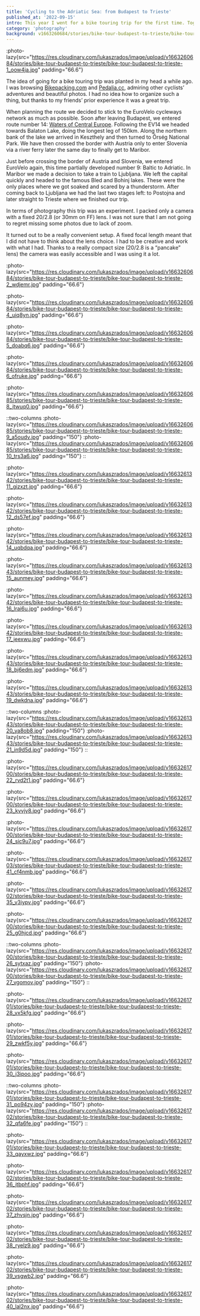 ```yaml
---
title: 'Cycling to the Adriatic Sea: from Budapest to Trieste'
published_at: '2022-09-15'
intro: This year I went for a bike touring trip for the first time. Together with Ania and Kajtek, we cycled from Budapest via Balaton Lake, Őrség, Maribor, Bled and Postojna to Trieste. The route was 700 km long (mostly following the EuroVelo network), climbed over 5500m up and crossed four countries.
category: 'photography'
background: v1663260684/stories/bike-tour-budapest-to-trieste/bike-tour-budapest-to-trieste-1_oow4ja.jpg
---
```


:photo-lazy{src="https://res.cloudinary.com/lukaszrados/image/upload/v1663260684/stories/bike-tour-budapest-to-trieste/bike-tour-budapest-to-trieste-1_oow4ja.jpg" padding="66.6"}

The idea of going for a bike touring trip was planted in my head a while ago. I was browsing [Bikepacking.com](https://bikepacking.com) and [Pedalia.cc](https://pedalia.cc), admiring other cyclists’ adventures and beautiful photos. I had no idea how to organize such a thing, but thanks to my friends’ prior experience it was a great trip.

When planning the route we decided to stick to the EuroVelo cycleways network as much as possible. Soon after leaving Budapest, we entered route number 14: [Waters of Central Europe](https://en.eurovelo.com/ev14/eurovelo-14-unmissable-sights). Following the EV14 we headed towards Balaton Lake, doing the longest leg of 150km. Along the northern bank of the lake we arrived in Keszthely and then turned to Őrség National Park. We have then crossed the border with Austria only to enter Slovenia via a river ferry later the same day to finally get to Maribor.

Just before crossing the border of Austria and Slovenia, we entered EuroVelo again, this time partially developed number 9: Baltic to Adriatic. In Maribor we made a decision to take a train to Ljubljana. We left the capital quickly and headed to the famous Bled and Bohinj lakes. These were the only places where we got soaked and scared by a thunderstorm. After coming back to Ljubljana we had the last two stages left: to Postojna and later straight to Trieste where we finished our trip.

In terms of photography this trip was an experiment. I packed only a camera with a fixed 20/2.8 (or 30mm on FF) lens. I was not sure that I am not going to regret missing some photos due to lack of zoom.

It turned out to be a really convenient setup. A fixed focal length meant that I did not have to think about the lens choice. I had to be creative and work with what I had. Thanks to a really compact size (20/2.8 is a “pancake” lens) the camera was easily accessible and I was using it a lot.

:photo-lazy{src="https://res.cloudinary.com/lukaszrados/image/upload/v1663260684/stories/bike-tour-budapest-to-trieste/bike-tour-budapest-to-trieste-2_wdjemr.jpg" padding="66.6"}

:photo-lazy{src="https://res.cloudinary.com/lukaszrados/image/upload/v1663260684/stories/bike-tour-budapest-to-trieste/bike-tour-budapest-to-trieste-4_uiq8yn.jpg" padding="66.6"}

:photo-lazy{src="https://res.cloudinary.com/lukaszrados/image/upload/v1663260684/stories/bike-tour-budapest-to-trieste/bike-tour-budapest-to-trieste-5_doabq6.jpg" padding="66.6"}

:photo-lazy{src="https://res.cloudinary.com/lukaszrados/image/upload/v1663260684/stories/bike-tour-budapest-to-trieste/bike-tour-budapest-to-trieste-6_ofruke.jpg" padding="66.6"}

:photo-lazy{src="https://res.cloudinary.com/lukaszrados/image/upload/v1663260685/stories/bike-tour-budapest-to-trieste/bike-tour-budapest-to-trieste-8_jtwuq0.jpg" padding="66.6"}

::two-columns
:photo-lazy{src="https://res.cloudinary.com/lukaszrados/image/upload/v1663260685/stories/bike-tour-budapest-to-trieste/bike-tour-budapest-to-trieste-9_a5oudv.jpg" padding="150"}
:photo-lazy{src="https://res.cloudinary.com/lukaszrados/image/upload/v1663260685/stories/bike-tour-budapest-to-trieste/bike-tour-budapest-to-trieste-10_trs3a6.jpg" padding="150"}
::

:photo-lazy{src="https://res.cloudinary.com/lukaszrados/image/upload/v1663261342/stories/bike-tour-budapest-to-trieste/bike-tour-budapest-to-trieste-11_gizxzt.jpg" padding="66.6"}

:photo-lazy{src="https://res.cloudinary.com/lukaszrados/image/upload/v1663261342/stories/bike-tour-budapest-to-trieste/bike-tour-budapest-to-trieste-12_ds57ef.jpg" padding="66.6"}

:photo-lazy{src="https://res.cloudinary.com/lukaszrados/image/upload/v1663261342/stories/bike-tour-budapest-to-trieste/bike-tour-budapest-to-trieste-14_uqbdqa.jpg" padding="66.6"}

:photo-lazy{src="https://res.cloudinary.com/lukaszrados/image/upload/v1663261343/stories/bike-tour-budapest-to-trieste/bike-tour-budapest-to-trieste-15_aunmey.jpg" padding="66.6"}

:photo-lazy{src="https://res.cloudinary.com/lukaszrados/image/upload/v1663261342/stories/bike-tour-budapest-to-trieste/bike-tour-budapest-to-trieste-16_lrai6u.jpg" padding="66.6"}

:photo-lazy{src="https://res.cloudinary.com/lukaszrados/image/upload/v1663261342/stories/bike-tour-budapest-to-trieste/bike-tour-budapest-to-trieste-17_jeexwu.jpg" padding="66.6"}

:photo-lazy{src="https://res.cloudinary.com/lukaszrados/image/upload/v1663261343/stories/bike-tour-budapest-to-trieste/bike-tour-budapest-to-trieste-18_bj6edm.jpg" padding="66.6"}

:photo-lazy{src="https://res.cloudinary.com/lukaszrados/image/upload/v1663261343/stories/bike-tour-budapest-to-trieste/bike-tour-budapest-to-trieste-19_dwkdna.jpg" padding="66.6"}

::two-columns
:photo-lazy{src="https://res.cloudinary.com/lukaszrados/image/upload/v1663261343/stories/bike-tour-budapest-to-trieste/bike-tour-budapest-to-trieste-20_ya8ob8.jpg" padding="150"}
:photo-lazy{src="https://res.cloudinary.com/lukaszrados/image/upload/v1663261343/stories/bike-tour-budapest-to-trieste/bike-tour-budapest-to-trieste-21_in9d5d.jpg" padding="150"}
::

:photo-lazy{src="https://res.cloudinary.com/lukaszrados/image/upload/v1663261700/stories/bike-tour-budapest-to-trieste/bike-tour-budapest-to-trieste-22_rvd2t1.jpg" padding="66.6"}

:photo-lazy{src="https://res.cloudinary.com/lukaszrados/image/upload/v1663261700/stories/bike-tour-budapest-to-trieste/bike-tour-budapest-to-trieste-23_kvvjy8.jpg" padding="66.6"}

:photo-lazy{src="https://res.cloudinary.com/lukaszrados/image/upload/v1663261700/stories/bike-tour-budapest-to-trieste/bike-tour-budapest-to-trieste-24_sic9u7.jpg" padding="66.6"}

:photo-lazy{src="https://res.cloudinary.com/lukaszrados/image/upload/v1663261703/stories/bike-tour-budapest-to-trieste/bike-tour-budapest-to-trieste-41_cf4nmb.jpg" padding="66.6"}

:photo-lazy{src="https://res.cloudinary.com/lukaszrados/image/upload/v1663261702/stories/bike-tour-budapest-to-trieste/bike-tour-budapest-to-trieste-35_v3iypv.jpg" padding="66.6"}

:photo-lazy{src="https://res.cloudinary.com/lukaszrados/image/upload/v1663261700/stories/bike-tour-budapest-to-trieste/bike-tour-budapest-to-trieste-25_g0hjcd.jpg" padding="66.6"}

::two-columns
:photo-lazy{src="https://res.cloudinary.com/lukaszrados/image/upload/v1663261700/stories/bike-tour-budapest-to-trieste/bike-tour-budapest-to-trieste-26_sytxaz.jpg" padding="150"}
:photo-lazy{src="https://res.cloudinary.com/lukaszrados/image/upload/v1663261700/stories/bike-tour-budapest-to-trieste/bike-tour-budapest-to-trieste-27_vgomov.jpg" padding="150"}
::

:photo-lazy{src="https://res.cloudinary.com/lukaszrados/image/upload/v1663261701/stories/bike-tour-budapest-to-trieste/bike-tour-budapest-to-trieste-28_vx5kfg.jpg" padding="66.6"}

:photo-lazy{src="https://res.cloudinary.com/lukaszrados/image/upload/v1663261701/stories/bike-tour-budapest-to-trieste/bike-tour-budapest-to-trieste-29_zwkf5y.jpg" padding="66.6"}

:photo-lazy{src="https://res.cloudinary.com/lukaszrados/image/upload/v1663261701/stories/bike-tour-budapest-to-trieste/bike-tour-budapest-to-trieste-30_j3ipoo.jpg" padding="66.6"}

::two-columns
:photo-lazy{src="https://res.cloudinary.com/lukaszrados/image/upload/v1663261701/stories/bike-tour-budapest-to-trieste/bike-tour-budapest-to-trieste-31_po94zy.jpg" padding="150"}
:photo-lazy{src="https://res.cloudinary.com/lukaszrados/image/upload/v1663261702/stories/bike-tour-budapest-to-trieste/bike-tour-budapest-to-trieste-32_qfa6fe.jpg" padding="150"}
::

:photo-lazy{src="https://res.cloudinary.com/lukaszrados/image/upload/v1663261701/stories/bike-tour-budapest-to-trieste/bike-tour-budapest-to-trieste-33_qayxwz.jpg" padding="66.6"}

:photo-lazy{src="https://res.cloudinary.com/lukaszrados/image/upload/v1663261702/stories/bike-tour-budapest-to-trieste/bike-tour-budapest-to-trieste-36_jtbphf.jpg" padding="66.6"}

:photo-lazy{src="https://res.cloudinary.com/lukaszrados/image/upload/v1663261702/stories/bike-tour-budapest-to-trieste/bike-tour-budapest-to-trieste-37_zhvsjn.jpg" padding="66.6"}

:photo-lazy{src="https://res.cloudinary.com/lukaszrados/image/upload/v1663261702/stories/bike-tour-budapest-to-trieste/bike-tour-budapest-to-trieste-38_ryelz9.jpg" padding="66.6"}

:photo-lazy{src="https://res.cloudinary.com/lukaszrados/image/upload/v1663261702/stories/bike-tour-budapest-to-trieste/bike-tour-budapest-to-trieste-39_vsgwb2.jpg" padding="66.6"}

:photo-lazy{src="https://res.cloudinary.com/lukaszrados/image/upload/v1663261702/stories/bike-tour-budapest-to-trieste/bike-tour-budapest-to-trieste-40_lal2nx.jpg" padding="66.6"}


